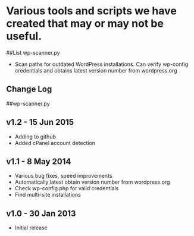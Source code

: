 Various tools and scripts we have created that may or may not be useful.
=============

##List
wp-scanner.py
- Scan paths for outdated WordPress installations.   Can verify wp-config credentials and obtains latest version number from wordpress.org


## Change Log

##wp-scanner.py
## v1.2 - 15 Jun 2015
- Adding to github 
- Added cPanel account detection

## v1.1 - 8 May 2014
- Various bug fixes,  speed improvements
- Automatically latest obtain version number from wordpress.org
- Check wp-config.php for valid credentials
- Find multi-site installations

## v1.0 - 30 Jan 2013
- Initial release
